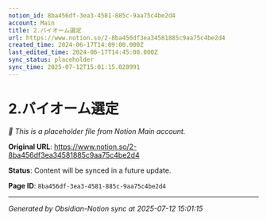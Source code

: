```yaml
---
notion_id: 8ba456df-3ea3-4581-885c-9aa75c4be2d4
account: Main
title: 2.バイオーム選定
url: https://www.notion.so/2-8ba456df3ea34581885c9aa75c4be2d4
created_time: 2024-06-17T14:09:00.000Z
last_edited_time: 2024-06-17T14:45:00.000Z
sync_status: placeholder
sync_time: 2025-07-12T15:01:15.028991
---
```


# 2.バイオーム選定

*🔄 This is a placeholder file from Notion Main account.*

**Original URL**: https://www.notion.so/2-8ba456df3ea34581885c9aa75c4be2d4

**Status**: Content will be synced in a future update.

**Page ID**: `8ba456df-3ea3-4581-885c-9aa75c4be2d4`

---

*Generated by Obsidian-Notion sync at 2025-07-12 15:01:15*
